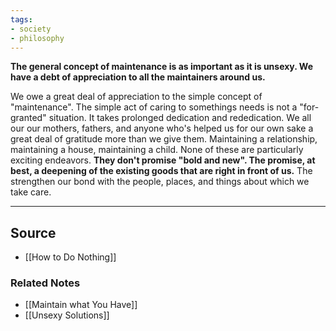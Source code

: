 ```yaml
---
tags:
- society
- philosophy
---
```

**The general concept of maintenance is as important as it is unsexy. We have a debt of appreciation to all the maintainers around us.**

We owe a great deal of appreciation to the simple concept of "maintenance". The simple act of caring to somethings needs is not a "for-granted" situation. It takes prolonged dedication and rededication. We all our our mothers, fathers, and anyone who's helped us for our own sake a great deal of gratitude more than we give them. Maintaining a relationship, maintaining a house, maintaining a child. None of these are particularly exciting endeavors. **They don't promise "bold and new". The promise, at best, a deepening of the existing goods that are right in front of us.** The strengthen our bond with the people, places, and things about which we take care.

---

## Source
- [[How to Do Nothing]]

### Related Notes
- [[Maintain what You Have]]
- [[Unsexy Solutions]]